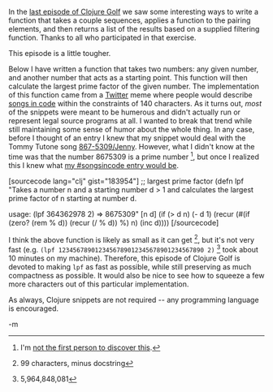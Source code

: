In the [last episode of Clojure Golf](http://blog.fogus.me/2009/08/14/clojure-golf-episode-1/) we saw some interesting ways to write a function that takes a couple sequences, applies a function to the pairing elements, and then returns a list of the results based on a supplied filtering function.  Thanks to all who participated in that exercise.

This episode is a little tougher.

Below I have written a function that takes two numbers: any given number, and another number that acts as a starting point.  This function will then calculate the largest prime factor of the given number.  The implementation of this function came from a [Twitter](http://twitter.com) meme where people would describe [songs in code](http://search.twitter.com/search?q=songsincode) within the constraints of 140 characters.  As it turns out, *most* of the snippets were meant to be humerous and didn't actually run or represent legal source programs at all.  I wanted to break that trend while still maintaining some sense of humor about the whole thing.  In any case, before I thought of an entry I knew that my snippet would deal with the Tommy Tutone song [867-5309/Jenny](http://en.wikipedia.org/wiki/8675309).  However, what I didn't know at the time was that the number 8675309 is a prime number [^prime], but once I realized this I knew what [my #songsincode entry would be](http://twitter.com/fogus/status/3451864235).

[sourcecode lang="clj" gist="183954"]
;; largest prime factor
(defn lpf 
  "Takes a number n and a starting number d > 1 
   and calculates the largest prime factor of n 
   starting at number d.

   usage: (lpf 364362978 2) => 8675309"
  [n d] 
  (if (> d n) 
    (- d 1) 
    (recur 
     (#(if (zero? (rem % d)) 
         (recur (/ % d)) 
         %) 
      n) 
     (inc d))))
[/sourcecode]

I think the above function is likely as small as it can get [^small], but it's not very fast (e.g. `(lpf 1234567890123456789012345678901234567890 2)` [^bigun] took about 10 minutes on my machine).  Therefore, this episode of Clojure Golf is devoted to making `lpf` as fast as possible, while still preserving as much compactness as possible.  It would also be nice to see how to squeeze a few more characters out of this particular implementation.

As always, Clojure snippets are not required -- any programming language is encouraged.

-m

[^prime]: I'm [not the first person to discover this](http://divisbyzero.com/2009/08/25/367-5309-more-than-jennys-phone-number/).
[^bigun]: 5,964,848,081
[^small]: 99 characters, minus docstring

